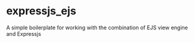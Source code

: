 # expressjs_ejs
A simple boilerplate for working with the combination of EJS view engine and Expressjs

